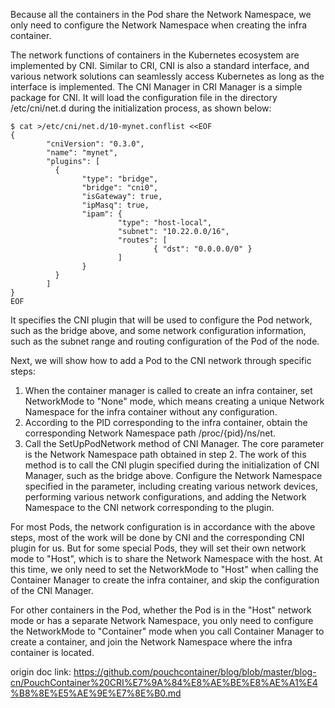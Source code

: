 Because all the containers in the Pod share the Network Namespace, we only need to configure the Network Namespace when creating the infra container.

The network functions of containers in the Kubernetes ecosystem are implemented by CNI. Similar to CRI, CNI is also a standard interface, and various network solutions can seamlessly access Kubernetes as long as the interface is implemented. The CNI Manager in CRI Manager is a simple package for CNI. It will load the configuration file in the directory /etc/cni/net.d during the initialization process, as shown below:

    $ cat >/etc/cni/net.d/10-mynet.conflist <<EOF
    {
            "cniVersion": "0.3.0",
            "name": "mynet",
            "plugins": [
              {
                    "type": "bridge",
                    "bridge": "cni0",
                    "isGateway": true,
                    "ipMasq": true,
                    "ipam": {
                            "type": "host-local",
                            "subnet": "10.22.0.0/16",
                            "routes": [
                                    { "dst": "0.0.0.0/0" }
                            ]
                    }
              }
            ]
    }
    EOF

It specifies the CNI plugin that will be used to configure the Pod network, such as the bridge above, and some network configuration information, such as the subnet range and routing configuration of the Pod of the node.

Next, we will show how to add a Pod to the CNI network through specific steps:

1. When the container manager is called to create an infra container, set NetworkMode to "None" mode, which means creating a unique Network Namespace for the infra container without any configuration.
2. According to the PID corresponding to the infra container, obtain the corresponding Network Namespace path /proc/{pid}/ns/net.
3. Call the SetUpPodNetwork method of CNI Manager. The core parameter is the Network Namespace path obtained in step 2. The work of this method is to call the CNI plugin specified during the initialization of CNI Manager, such as the bridge above. Configure the Network Namespace specified in the parameter, including creating various network devices, performing various network configurations, and adding the Network Namespace to the CNI network corresponding to the plugin.

For most Pods, the network configuration is in accordance with the above steps, most of the work will be done by CNI and the corresponding CNI plugin for us. But for some special Pods, they will set their own network mode to "Host", which is to share the Network Namespace with the host. At this time, we only need to set the NetworkMode to "Host" when calling the Container Manager to create the infra container, and skip the configuration of the CNI Manager.

For other containers in the Pod, whether the Pod is in the "Host" network mode or has a separate Network Namespace, you only need to configure the NetworkMode to "Container" mode when you call Container Manager to create a container, and join the Network Namespace where the infra container is located.

origin doc link: https://github.com/pouchcontainer/blog/blob/master/blog-cn/PouchContainer%20CRI%E7%9A%84%E8%AE%BE%E8%AE%A1%E4%B8%8E%E5%AE%9E%E7%8E%B0.md


